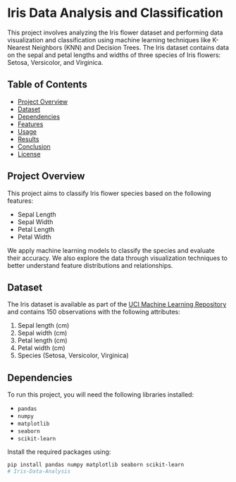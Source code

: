 # Iris Data Analysis and Classification

This project involves analyzing the Iris flower dataset and performing data visualization and classification using machine learning techniques like K-Nearest Neighbors (KNN) and Decision Trees. The Iris dataset contains data on the sepal and petal lengths and widths of three species of Iris flowers: Setosa, Versicolor, and Virginica.

## Table of Contents
- [Project Overview](#project-overview)
- [Dataset](#dataset)
- [Dependencies](#dependencies)
- [Features](#features)
- [Usage](#usage)
- [Results](#results)
- [Conclusion](#conclusion)
- [License](#license)

## Project Overview
This project aims to classify Iris flower species based on the following features:
- Sepal Length
- Sepal Width
- Petal Length
- Petal Width

We apply machine learning models to classify the species and evaluate their accuracy. We also explore the data through visualization techniques to better understand feature distributions and relationships.

## Dataset
The Iris dataset is available as part of the [UCI Machine Learning Repository](https://archive.ics.uci.edu/ml/datasets/Iris) and contains 150 observations with the following attributes:
1. Sepal length (cm)
2. Sepal width (cm)
3. Petal length (cm)
4. Petal width (cm)
5. Species (Setosa, Versicolor, Virginica)

## Dependencies
To run this project, you will need the following libraries installed:
- `pandas`
- `numpy`
- `matplotlib`
- `seaborn`
- `scikit-learn`

Install the required packages using:
```bash
pip install pandas numpy matplotlib seaborn scikit-learn
# Iris-Data-Analysis
